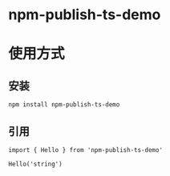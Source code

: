 # npm-publish-ts-demo

# 使用方式

## 安装

`npm install npm-publish-ts-demo`

## 引用

`import { Hello } from 'npm-publish-ts-demo'`

`Hello('string')`


